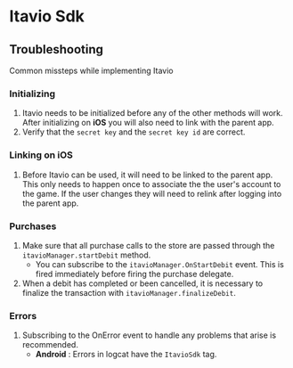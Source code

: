 # Itavio Sdk
## Troubleshooting
Common missteps while implementing Itavio

### Initializing
1.  Itavio needs to be initialized before any of the other methods will work. After initializing on **iOS**  you will also need to link with the parent app.
2.  Verify that the `secret key` and the `secret key id` are correct.

### Linking on **iOS**
1.  Before Itavio can be used, it will need to be linked to the parent app. This only needs to happen once to associate the the user's account to the game. If the user changes they will need to relink after logging into the parent app.

### Purchases
1.  Make sure that all purchase calls to the store are passed through the `itavioManager.startDebit` method.
    * You can subscribe to the `itavioManager.OnStartDebit` event. This is fired immediately before firing the purchase delegate.
2.  When a debit has completed or been cancelled, it is necessary to finalize the transaction with `itavioManager.finalizeDebit`.

### Errors
1.  Subscribing to the OnError event to handle any problems that arise is recommended.
    * **Android** : Errors in logcat have the `ItavioSdk` tag.
